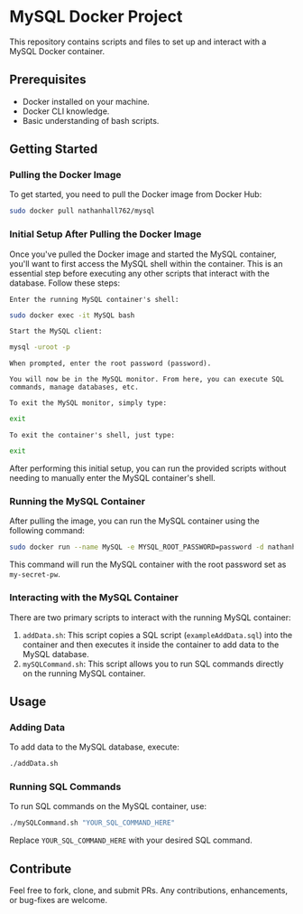 
# MySQL Docker Project

This repository contains scripts and files to set up and interact with a MySQL Docker container.

## Prerequisites

- Docker installed on your machine.
- Docker CLI knowledge.
- Basic understanding of bash scripts.

## Getting Started

### Pulling the Docker Image

To get started, you need to pull the Docker image from Docker Hub:

```bash
sudo docker pull nathanhall762/mysql
```

### Initial Setup After Pulling the Docker Image

Once you've pulled the Docker image and started the MySQL container, you'll want to first access the MySQL shell within the container. This is an essential step before executing any other scripts that interact with the database. Follow these steps:

    Enter the running MySQL container's shell:

```bash
sudo docker exec -it MySQL bash
```

    Start the MySQL client:

```bash
mysql -uroot -p
```

    When prompted, enter the root password (password).

    You will now be in the MySQL monitor. From here, you can execute SQL commands, manage databases, etc.

    To exit the MySQL monitor, simply type:

```bash
exit
```
    To exit the container's shell, just type:

```bash
exit
```

After performing this initial setup, you can run the provided scripts without needing to manually enter the MySQL container's shell.

### Running the MySQL Container

After pulling the image, you can run the MySQL container using the following command:

```bash
sudo docker run --name MySQL -e MYSQL_ROOT_PASSWORD=password -d nathanhall762/mysql
```

This command will run the MySQL container with the root password set as `my-secret-pw`.

### Interacting with the MySQL Container

There are two primary scripts to interact with the running MySQL container:

1. `addData.sh`: This script copies a SQL script (`exampleAddData.sql`) into the container and then executes it inside the container to add data to the MySQL database.
2. `mySQLCommand.sh`: This script allows you to run SQL commands directly on the running MySQL container.

## Usage

### Adding Data

To add data to the MySQL database, execute:

```bash
./addData.sh
```

### Running SQL Commands

To run SQL commands on the MySQL container, use:

```bash
./mySQLCommand.sh "YOUR_SQL_COMMAND_HERE"
```

Replace `YOUR_SQL_COMMAND_HERE` with your desired SQL command.

## Contribute

Feel free to fork, clone, and submit PRs. Any contributions, enhancements, or bug-fixes are welcome.
